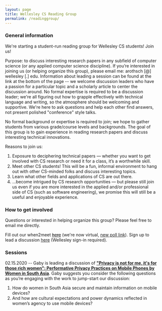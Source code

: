 ```yaml
---
layout: page
title: Wellesley CS Reading Group
permalink: /readinggroup/
---
```


### General information
We're starting a student-run reading group for Wellesley CS students! Join us!

Purpose: to discuss interesting research papers in any subfield of computer science (or any applied computer science discipline). If you’re interested in joining us (or helping organize this group), please email me: arothsch [@] wellesley [.] edu. Information about leading a session can be found at the link at the bottom of the page -- we welcome discussion leaders who have a passion for a particular topic and a scholarly article to center the discussion around. No formal expertise is required to be a discussion leader; we're all figuring out how to grapple effectively with technical language and writing, so the atmosphere should be welcoming and supportive. We're here to ask questions and help each other find answers, not present polished "conference" style talks.

No formal background or expertise is required to join; we hope to gather students from various grade/course levels and backgrounds. The goal of this group is to gain experience in reading research papers and discuss interesting technical innovations. 

Reasons to join us:
1. Exposure to deciphering technical papers — whether you want to get involved with CS research or need it for a class, it’s a worthwhile skill. 
2. Meet other CS students! This will be a fun, informal environment to hang out with other CS-minded folks and discuss interesting topics. 
3. Learn what other fields and applications of CS are out there. 
4. …become intrigued by CS research opportunities — but please still join us even if you are more interested in the applied and/or professional side of CS (such as software engineering), we promise this will still be a useful and enjoyable experience.

### How to get involved

Questions or interested in helping organize this group? Please feel free to email me directly. 

Fill out our when2meet ~~[here](https://www.when2meet.com/?8558687-cOgc4)~~ (we're now virtual, [new poll link](https://www.when2meet.com/?8914644-Ldrox)). Sign up to lead a discussion [here](https://docs.google.com/document/d/13OVOLwu36ECiXQ_Qymg5sCI0SMOjZGvz08cmoG_j3sc/edit?usp=sharing) (Wellesley sign-in required). 

### Sessions

02.15.2020 -- Gaby is leading a discussion of __["Privacy is not for me, it's for those rich women": Performative Privacy Practices on Mobile Phones by Women in South Asia](https://www.google.com/url?sa=t&rct=j&q=&esrc=s&source=web&cd=1&cad=rja&uact=8&ved=2ahUKEwi40qSc59PnAhV2gnIEHUh5AUIQFjAAegQIAxAB&url=https%3A%2F%2Fwww.usenix.org%2Fsystem%2Ffiles%2Fconference%2Fsoups2018%2Fsoups2018-sambasivan.pdf&usg=AOvVaw1AfT-v9Pnv2jzqEs07_hs9)__. Gaby suggests you consider the following questions as you’re engaging with the work to jump-start our discussion:

1. How do women in South Asia secure and maintain information on mobile devices?
2. And how are cultural expectations and power dynamics reflected in women’s agency to use mobile devices?